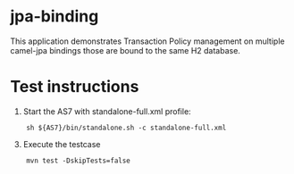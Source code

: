 jpa-binding
============

This application demonstrates Transaction Policy management on multiple camel-jpa bindings those are bound to the same H2 database.

Test instructions
============

1. Start the AS7 with standalone-full.xml profile:
````
    sh ${AS7}/bin/standalone.sh -c standalone-full.xml
````

3. Execute the testcase
````
    mvn test -DskipTests=false
````
